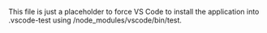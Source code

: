 This file is just a placeholder to force VS Code to install the application into
.vscode-test using /node_modules/vscode/bin/test.